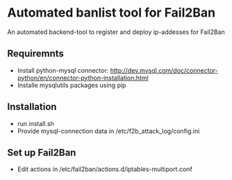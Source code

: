 # Automated banlist tool for Fail2Ban
An automated backend-tool to register and deploy ip-addesses for Fail2Ban 

## Requiremnts
* Install python-mysql connector: http://dev.mysql.com/doc/connector-python/en/connector-python-installation.html
* Installe mysqlutils packages using pip

## Installation
* run install.sh
* Provide mysql-connection data in /etc/f2b_attack_log/config.ini 

## Set up Fail2Ban
* Edit actions in /etc/fail2ban/actions.d/iptables-multiport.conf
